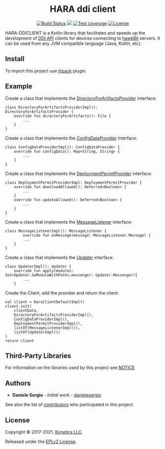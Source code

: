 <h1 align="center">HARA ddi client</h1>
<p align="center">
<a href="https://travis-ci.org/Kynetics/uf-ddiclient"><img alt="Build Status" src="https://travis-ci.org/Kynetics/uf-ddiclient.svg?branch=master"></a>
<a href="https://codeclimate.com/github/Kynetics/uf-ddiclient/maintainability"><img src="https://api.codeclimate.com/v1/badges/e545d9c1d9256241e7f8/maintainability" /></a>
<a href="https://codeclimate.com/github/Kynetics/uf-ddiclient/test_coverage"><img alt="Test coverage" src="https://api.codeclimate.com/v1/badges/e545d9c1d9256241e7f8/test_coverage"></a>
<a href="https://www.eclipse.org/legal/epl-2.0"><img alt="License" src="https://img.shields.io/badge/License-EPL%202.0-red.svg"></a>
</p>

HARA-DDICLIENT is a Kotlin library that facilitates and speeds up the development 
of [DDI API](https://www.eclipse.org/hawkbit/apis/ddi_api/) clients for devices 
connecting to [hawkBit](https://eclipse.org/hawkbit/) servers. It can be used from
any JVM compatible language (Java, Kotlin, etc).

## Install
To import this project use [jitpack](https://jitpack.io/) plugin.

## Example
Create a class that implements the [DirectoryForArtifactsProvider](core/core-api/src/main/kotlin/org/eclipse/hara/ddiclient/core/api/DirectoryForArtifactsProvider.kt) interface:

    class DirectoryForArtifactsProviderImpl(): DirectoryForArtifactsProvider {
        override fun directoryForArtifacts(): File {
            ...
        }
    }

Create a class that implements the [ConfigDataProvider](core/core-api/src/main/kotlin/org/eclipse/hara/ddiclient/core/api/ConfigDataProvider.kt) interface:

    class ConfigDataProviderImpl(): ConfigDataProvider {
        override fun configData(): Map<String, String> {
            ...
        }
    }

Create a class that implements the [DeploymentPermitProvider](core/core-api/src/main/kotlin/org/eclipse/hara/ddiclient/core/api/DeploymentPermitProvider.kt) interface:

    class DeploymentPermitProviderImpl: DeploymentPermitProvider {
        override fun downloadAllowed(): Deferred<Boolean> {
            ...
        }
        override fun updateAllowed(): Deferred<Boolean> {
            ...
        }
    }

Create a class that implements the [MessageListener](core/core-api/src/main/kotlin/org/eclipse/hara/ddiclient/core/api/MessageListener.kt) interface:

    class MessageListenerImpl(): MessageListener {
            override fun onMessage(message: MessageListener.Message) {
            ...
        }
    }

Create a class that implements the [Updater](core/core-api/src/main/kotlin/org/eclipse/hara/ddiclient/core/api/Updater.kt) interface:

    class UpdaterImpl(): Updater {
        override fun apply(modules: Set<Updater.SwModuleWithPath>,messenger: Updater.Messenger){
            ...
        }

Create the Client, add the provider and return the client:

    val client = HaraClientDefaultImpl()
    client.init(
        clientData,
        DirectoryForArtifactsProviderImpl(),
        ConfigDataProviderImpl(),
        DeploymentPermitProviderImpl(),
        listOf(MessageListenerImpl()),
        listOf(UpdaterImpl())
    )
    return client

## Third-Party Libraries
For information on the libraries used by this project see [NOTICE](NOTICE.md)

## Authors
* **Daniele Sergio** - *Initial work* - [danielesergio](https://github.com/danielesergio)

See also the list of [contributors](https://github.com/Kynetics/hara-ddiclient/graphs/contributors) who participated in this project.

## License
Copyright © 2017-2021, [Kynetics LLC](https://www.kynetics.com).

Released under the [EPLv2 License](https://www.eclipse.org/legal/epl-2.0).
